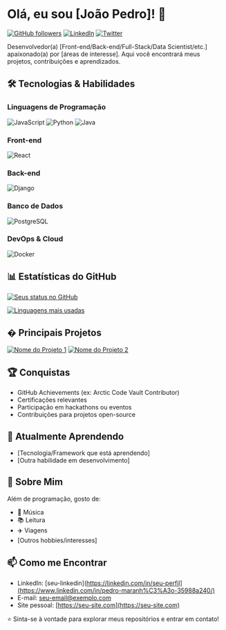 # Olá, eu sou [João Pedro]! 👋

[![GitHub followers](https://img.shields.io/github/followers/joaopmarinho?label=Follow&style=social)](https://github.com/joaopmarinho)
[![LinkedIn](https://img.shields.io/badge/-LinkedIn-blue?style=flat-square&logo=Linkedin&logoColor=white)](https://linkedin.com/in/seu-perfil)
[![Twitter](https://img.shields.io/badge/-Twitter-1DA1F2?style=flat-square&logo=twitter&logoColor=white)](https://twitter.com/seu-perfil)

Desenvolvedor(a) [Front-end/Back-end/Full-Stack/Data Scientist/etc.] apaixonado(a) por [áreas de interesse]. Aqui você encontrará meus projetos, contribuições e aprendizados.

## 🛠️ Tecnologias & Habilidades

### Linguagens de Programação
![JavaScript](https://img.shields.io/badge/-JavaScript-F7DF1E?style=flat-square&logo=javascript&logoColor=black)
![Python](https://img.shields.io/badge/-Python-3776AB?style=flat-square&logo=python&logoColor=white)
![Java](https://img.shields.io/badge/-Java-007396?style=flat-square&logo=java&logoColor=white)

### Front-end
![React](https://img.shields.io/badge/-React-61DAFB?style=flat-square&logo=react&logoColor=black)

### Back-end
![Django](https://img.shields.io/badge/-Django-092E20?style=flat-square&logo=django&logoColor=white)

### Banco de Dados
![PostgreSQL](https://img.shields.io/badge/-PostgreSQL-336791?style=flat-square&logo=postgresql&logoColor=white)

### DevOps & Cloud
![Docker](https://img.shields.io/badge/-Docker-2496ED?style=flat-square&logo=docker&logoColor=white)

## 📊 Estatísticas do GitHub

[![Seus status no GitHub](https://github-readme-stats.vercel.app/api?username=joaopmarinho&show_icons=true&theme=dracula)](https://github.com/joaopmarinho)

[![Linguagens mais usadas](https://github-readme-stats.vercel.app/api/top-langs/?username=joaopmarinho&layout=compact&theme=dracula)](https://github.com/joaopmarinho)

## � Principais Projetos

[![Nome do Projeto 1](https://github-readme-stats.vercel.app/api/pin/?username=joaopmarinho&repo=nome-repositorio&theme=dracula)](https://github.com/joaopmarinho/nome-repositorio)
[![Nome do Projeto 2](https://github-readme-stats.vercel.app/api/pin/?username=joaopmarinho&repo=nome-repositorio-2&theme=dracula)](https://github.com/joaopmarinho/nome-repositorio-2)

## 🏆 Conquistas

- GitHub Achievements (ex: Arctic Code Vault Contributor)
- Certificações relevantes
- Participação em hackathons ou eventos
- Contribuições para projetos open-source

## 🌱 Atualmente Aprendendo

- [Tecnologia/Framework que está aprendendo]
- [Outra habilidade em desenvolvimento]

## 💬 Sobre Mim

Além de programação, gosto de:
- 🎵 Música
- 📚 Leitura
- ✈️ Viagens
- [Outros hobbies/interesses]

## 📫 Como me Encontrar

- LinkedIn: [seu-linkedin](https://linkedin.com/in/seu-perfil](https://www.linkedin.com/in/pedro-maranh%C3%A3o-35988a240/)
- E-mail: seu-email@exemplo.com
- Site pessoal: [https://seu-site.com](https://seu-site.com)

⭐ Sinta-se à vontade para explorar meus repositórios e entrar em contato!
